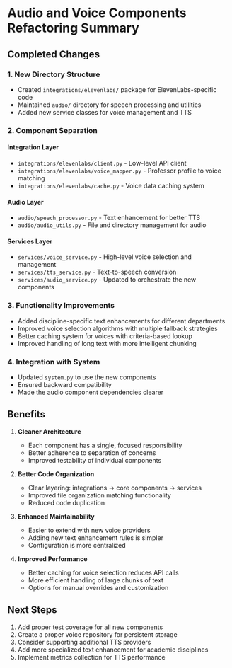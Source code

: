 # Audio and Voice Components Refactoring Summary

## Completed Changes

### 1. New Directory Structure

- Created `integrations/elevenlabs/` package for ElevenLabs-specific code
- Maintained `audio/` directory for speech processing and utilities
- Added new service classes for voice management and TTS

### 2. Component Separation

#### Integration Layer

- `integrations/elevenlabs/client.py` - Low-level API client
- `integrations/elevenlabs/voice_mapper.py` - Professor profile to voice matching
- `integrations/elevenlabs/cache.py` - Voice data caching system

#### Audio Layer

- `audio/speech_processor.py` - Text enhancement for better TTS
- `audio/audio_utils.py` - File and directory management for audio

#### Services Layer

- `services/voice_service.py` - High-level voice selection and management
- `services/tts_service.py` - Text-to-speech conversion
- `services/audio_service.py` - Updated to orchestrate the new components

### 3. Functionality Improvements

- Added discipline-specific text enhancements for different departments
- Improved voice selection algorithms with multiple fallback strategies
- Better caching system for voices with criteria-based lookup
- Improved handling of long text with more intelligent chunking

### 4. Integration with System

- Updated `system.py` to use the new components
- Ensured backward compatibility
- Made the audio component dependencies clearer

## Benefits

1. **Cleaner Architecture**
   - Each component has a single, focused responsibility
   - Better adherence to separation of concerns
   - Improved testability of individual components

2. **Better Code Organization**
   - Clear layering: integrations → core components → services
   - Improved file organization matching functionality
   - Reduced code duplication

3. **Enhanced Maintainability**
   - Easier to extend with new voice providers
   - Adding new text enhancement rules is simpler
   - Configuration is more centralized

4. **Improved Performance**
   - Better caching for voice selection reduces API calls
   - More efficient handling of large chunks of text
   - Options for manual overrides and customization

## Next Steps

1. Add proper test coverage for all new components
2. Create a proper voice repository for persistent storage
3. Consider supporting additional TTS providers
4. Add more specialized text enhancement for academic disciplines
5. Implement metrics collection for TTS performance
